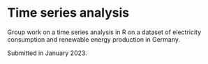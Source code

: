 # Time series analysis

Group work on a time series analysis in R on a dataset of electricity consumption and renewable energy production in Germany. 

Submitted in January 2023.
